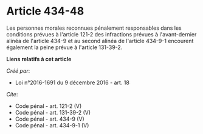 # Article 434-48

Les personnes morales reconnues pénalement responsables dans les conditions prévues à l'article 121-2 des infractions prévues
à l'avant-dernier alinéa de l'article 434-9 et au second alinéa de l'article 434-9-1 encourent également la peine prévue à
l'article 131-39-2.

**Liens relatifs à cet article**

_Créé par_:

  - Loi n°2016-1691 du 9 décembre 2016 - art. 18

_Cite_:

  - Code pénal - art. 121-2 (V)
  - Code pénal - art. 131-39-2 (V)
  - Code pénal - art. 434-9 (V)
  - Code pénal - art. 434-9-1 (V)
